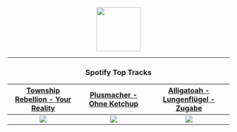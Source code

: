 <p align="center">
  <a href="https://www.tobiasmichael.de">
    <img src="https://tobiasmichael.de/assets/logo.gif" width="100" height="100"/>
  </a>
</p>

---

<h3 align="center">Spotify Top Tracks</h3>

[Township Rebellion - Your Reality](https://open.spotify.com/track/03WkVgoN8FawuKHJPBk15Y)|[Plusmacher - Ohne Ketchup](https://open.spotify.com/track/26iQlWeI9At3KOltyTxscm)|[Alligatoah - Lungenflügel - Zugabe](https://open.spotify.com/track/2zpWbs6fq02ZMucEuBclwM)
:---:|:----:|:----:
<img src="https://i.scdn.co/image/ab67616d00001e02a32bc3279c2dd4161659bdb9"/>|<img src="https://i.scdn.co/image/ab67616d00001e02563262bab2c33cfa71a5d2ee"/>|<img src="https://i.scdn.co/image/ab67616d00001e02edcbd0d7ca71dacaf5729825"/>